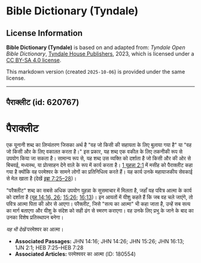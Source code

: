 # Bible Dictionary (Tyndale)

## License Information

**Bible Dictionary (Tyndale)** is based on and adapted from: _Tyndale Open Bible Dictionary_, [Tyndale House Publishers](https://tyndaleopenresources.com/), 2023, which is licensed under a [CC BY-SA 4.0 license](https://creativecommons.org/licenses/by-sa/4.0/legalcode.en).

This markdown version (created `2025-10-06`) is provided under the same license.



--------------------------------

## पैराक्लीट (id: 620767)

पैराक्लीट
=========

एक यूनानी शब्द का लिप्यंतरण जिसका अर्थ है "वह जो किसी की सहायता के लिए बुलाया गया है" या "वह जो किसी और के लिए वकालत करता है।" इस प्रकार, यह शब्द एक वकील के लिए तकनीकी रूप से उपयोग किया जा सकता है। सामान्य रूप से, यह शब्द उस व्यक्ति को दर्शाता है जो किसी और की ओर से बिचवई, मध्यस्थ, या प्रोत्साहन देने वाले के रूप में कार्य करता है। [1 यूहन्ना 2:1](https://ref.ly/1John2:1) में मसीह को पैराक्लीट कहा गया है क्योंकि वह परमेश्वर के सामने लोगों का प्रतिनिधित्व करते हैं। यह कार्य उनके महायाजकीय सेवकाई से मेल खाता है (देखें [इब्रा 7:25–28](https://ref.ly/Heb7:25-Heb7:28))।

"परैक्लीट" शब्द का सबसे अधिक उपयोग युहन्ना के सुसमाचार में मिलता है, जहाँ यह पवित्र आत्मा के कार्य को दर्शाता है ([यूह 14:16, 26](https://ref.ly/John14:16,John14:26); [15:26](https://ref.ly/John15:26); [16:13](https://ref.ly/John16:13))। इन आयतों में यीशु कहते हैं कि जब वह चले जाएंगे, तो पवित्र आत्मा पिता की ओर से आएगा। परैक्लीट, जिसे "सत्य का आत्मा" भी कहा जाता है, उन्हें सब सत्य का मार्ग बताएगा और यीशु के संदेश को सही ढंग से स्मरण कराएगा। वह उनके लिए प्रभु के जाने के बाद का उनका विशेष प्रतिस्थापन बनेगा।

*यह भी देखें* परमेश्वर का आत्मा।

* **Associated Passages:** JHN 14:16; JHN 14:26; JHN 15:26; JHN 16:13; 1JN 2:1; HEB 7:25–HEB 7:28
* **Associated Articles:** परमेश्ववर  का आत्मा (ID: 180554)

